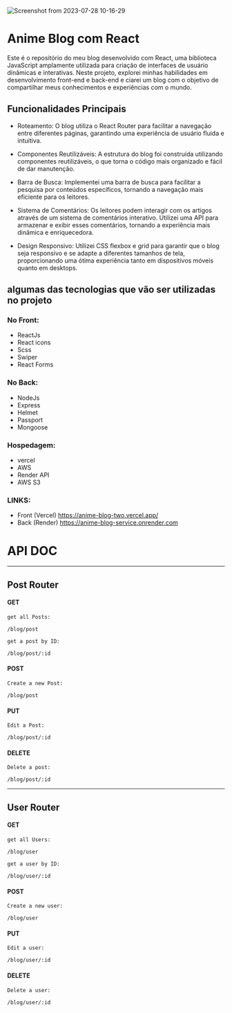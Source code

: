 ![Screenshot from 2023-07-28 10-16-29](https://github.com/wal-wizard/Anime-Blog/assets/82295321/944560ed-2118-498c-9cd2-02acf15475b5)



# Anime Blog com React
Este é o repositório do meu blog desenvolvido com React, uma biblioteca JavaScript amplamente utilizada para criação de interfaces de usuário dinâmicas e interativas. Neste projeto, explorei minhas habilidades em desenvolvimento front-end e back-end e ciarei um blog com o objetivo de compartilhar meus conhecimentos e experiências com o mundo.

## Funcionalidades Principais
 - Roteamento: O blog utiliza o React Router para facilitar a navegação entre diferentes páginas, garantindo uma experiência de usuário fluida e intuitiva.

 - Componentes Reutilizáveis: A estrutura do blog foi construída utilizando componentes reutilizáveis, o que torna o código mais organizado e fácil de dar manutenção.

 - Barra de Busca: Implementei uma barra de busca para facilitar a pesquisa por conteúdos específicos, tornando a navegação mais eficiente para os leitores.

 - Sistema de Comentários: Os leitores podem interagir com os artigos através de um sistema de comentários interativo. Utilizei uma API para armazenar e exibir esses comentários, tornando a experiência mais dinâmica e enriquecedora.

 - Design Responsivo: Utilizei CSS flexbox e grid para garantir que o blog seja responsivo e se adapte a diferentes tamanhos de tela, proporcionando uma ótima experiência tanto em dispositivos móveis quanto em desktops.


## algumas das tecnologias que vão ser utilizadas no projeto
### No Front:
  - ReactJs
  - React icons
  - Scss
  - Swiper
  - React Forms


### No Back:
  - NodeJs
  - Express
  - Helmet
  - Passport
  - Mongoose

### Hospedagem:
  - vercel
  - AWS
  - Render API
  - AWS S3

### LINKS:
 - Front (Vercel) https://anime-blog-two.vercel.app/
 - Back (Render) https://anime-blog-service.onrender.com

# API DOC

<hr />

## Post Router

#### GET
```
get all Posts: 

/blog/post

get a post by ID:

/blog/post/:id 

```

#### POST
```
Create a new Post:

/blog/post
```
#### PUT
```
Edit a Post:

/blog/post/:id
```

#### DELETE
```
Delete a post:

/blog/post/:id
```

<hr />

## User Router

#### GET
```
get all Users: 

/blog/user

get a user by ID:

/blog/user/:id 

```

#### POST
```
Create a new user:

/blog/user
```
#### PUT
```
Edit a user:

/blog/user/:id
```

#### DELETE
```
Delete a user:

/blog/user/:id
```
